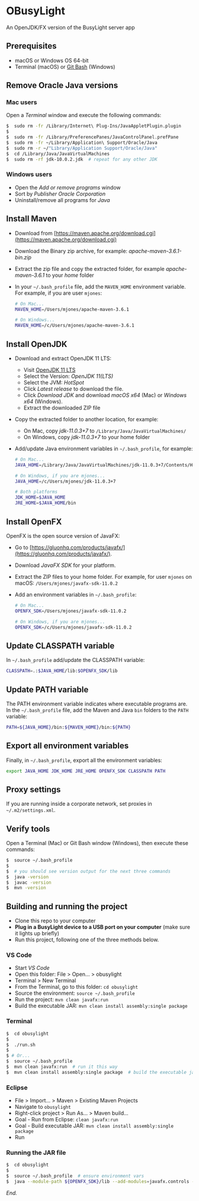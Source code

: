 # OBusyLight

An OpenJDK/FX version of the BusyLight server app

## Prerequisites

* macOS or Windows OS 64-bit
* Terminal (macOS) or [Git Bash](https://git-scm.com/download/win) (Windows)

## Remove Oracle Java versions

### Mac users

Open a _Terminal_ window and execute the following commands:

```bash
$  sudo rm -fr /Library/Internet\ Plug-Ins/JavaAppletPlugin.plugin
$
$  sudo rm -fr /Library/PreferencePanes/JavaControlPanel.prefPane 
$  sudo rm -fr ~/Library/Application\ Support/Oracle/Java
$  sudo rm -r ~/"Library/Application Support/Oracle/Java"
$  cd /Library/Java/JavaVirtualMachines
$  sudo rm -rf jdk-10.0.2.jdk  # repeat for any other JDK
```

### Windows users

* Open the _Add or remove programs_ window
* Sort by _Publisher_ *Oracle Corporation*
* Uninstall/remove all programs for _Java_

## Install Maven

* Download from [https://maven.apache.org/download.cgi](https://maven.apache.org/download.cgi)
* Download the Binary zip archive, for example: *apache-maven-3.6.1-bin.zip*
* Extract the zip file and copy the extracted folder, for example *apache-maven-3.6.1* to your *home* folder
* In your `~/.bash_profile` file, add the `MAVEN_HOME` environment variable. For example, if you are user `mjones`:

    ```bash
    # On Mac...
    MAVEN_HOME=/Users/mjones/apache-maven-3.6.1

    # On Windows...
    MAVEN_HOME=/c/Users/mjones/apache-maven-3.6.1
    ```

## Install OpenJDK

* Download and extract OpenJDK 11 LTS:

  * Visit [OpenJDK 11 LTS](https://adoptopenjdk.net/?variant=openjdk11&jvmVariant=hotspot)
  * Select the Version: _OpenJDK 11(LTS)_
  * Select the JVM: _HotSpot_
  * Click _Latest release_ to download the file.
  * Click *Download JDK* and download _macOS x64_ (Mac) or _Windows x64_ (Windows).
  * Extract the downloaded ZIP file

* Copy the extracted folder to another location, for example:

  * On Mac, copy *jdk-11.0.3+7* to `/Library/Java/JavaVirtualMachines/`
  * On Windows, copy *jdk-11.0.3+7* to your home folder

* Add/update Java environment variables in `~/.bash_profile`, for example:

    ```bash
    # On Mac...
    JAVA_HOME=/Library/Java/JavaVirtualMachines/jdk-11.0.3+7/Contents/Home

    # On Windows, if you are mjones...
    JAVA_HOME=/c/Users/mjones/jdk-11.0.3+7

    # Both platforms
    JDK_HOME=$JAVA_HOME
    JRE_HOME=$JAVA_HOME/bin
    ```

## Install OpenFX

OpenFX is the open source version of JavaFX:

* Go to [https://gluonhq.com/products/javafx/](https://gluonhq.com/products/javafx/).
* Download _JavaFX SDK_ for your platform.
* Extract the ZIP files to your home folder. For example, for user `mjones` on macOS: `/Users/mjones/javafx-sdk-11.0.2`
* Add an environment variables in `~/.bash_profile`:

    ```bash
    # On Mac...
    OPENFX_SDK=/Users/mjones/javafx-sdk-11.0.2

    # On Windows, if you are mjones...
    OPENFX_SDK=/c/Users/mjones/javafx-sdk-11.0.2
    ```

## Update CLASSPATH variable

In `~/.bash_profile` add/update the CLASSPATH variable:

```bash
CLASSPATH=.:$JAVA_HOME/lib:$OPENFX_SDK/lib
```

## Update PATH variable

The PATH environment variable indicates where executable programs are. In the `~/.bash_profile` file, add the Maven and Java `bin` folders to the `PATH` variable:

```bash
PATH=${JAVA_HOME}/bin:${MAVEN_HOME}/bin:${PATH}
```

## Export all environment variables

Finally, in `~/.bash_profile`, export all the environment variables:

```bash
export JAVA_HOME JDK_HOME JRE_HOME OPENFX_SDK CLASSPATH PATH
```

## Proxy settings

If you are running inside a corporate network, set proxies in `~/.m2/settings.xml`.

## Verify tools

Open a Terminal (Mac) or Git Bash window (Windows), then execute these commands:

```bash
$  source ~/.bash_profile
$
$  # you should see version output for the next three commands
$  java -version   
$  javac -version
$  mvn -version
```

## Building and running the project

* Clone this repo to your computer
* **Plug in a BusyLight device to a USB port on your computer** (make sure it lights up briefly)
* Run this project, following one of the three methods below.

### VS Code

* Start _VS Code_
* Open this folder: File > Open... > obusylight
* Terminal > New Terminal
* From the Terminal, go to this folder: `cd obusylight`
* Source the environment: `source ~/.bash_profile`
* Run the project: `mvn clean javafx:run`
* Build the executable JAR: `mvn clean install assembly:single package`

### Terminal

```bash
$  cd obusylight
$
$  ./run.sh
$
$ # Or...
$  source ~/.bash_profile
$  mvn clean javafx:run  # run it this way
$  mvn clean install assembly:single package  # build the executable jar
```

### Eclipse

* File > Import... > Maven > Existing Maven Projects
* Navigate to `obusylight`
* Right-click project > Run As... > Maven build...
* Goal - Run from Eclipse: `clean javafx:run`
* Goal - Build executable JAR: `mvn clean install assembly:single package`
* Run

### Running the JAR file

```bash
$  cd obusylight
$
$  source ~/.bash_profile  # ensure environment vars
$  java --module-path ${OPENFX_SDK}/lib --add-modules=javafx.controls -jar target/obusylight-1.0-jar-with-dependencies.jar
```

_End._
